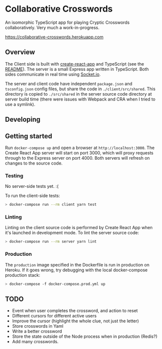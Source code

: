 # Collaborative Crosswords

An isomorphic TypeScript app for playing Cryptic Crosswords collaboratively. Very much a work-in-progress.

<https://collaborative-crosswords.herokuapp.com>

## Overview

The Client side is built with [create-react-app](https://create-react-app.dev/) and TypeScript (see the [README](./client/README.md)). The server is a small Express app written in TypeScript. Both sides communicate in real time using [Socket.io](https://socket.io/).

The server and client code have independent `package.json` and `tsconfig.json` config files, but share the code in `./client/src/shared`. This directory is copied to `./src/shared` in the server source code directory at server build time (there were issues with Webpack and CRA when I tried to use a symlink).

## Developing

## Getting started

Run `docker-compose up` and open a browser at `http://localhost:3000`. The Create React App server will start on port 3000, which will proxy requests through to the Express server on port 4000. Both servers will refresh on changes to the source code.

### Testing

No server-side tests yet. :(

To run the client-side tests:

```bash
> docker-compose run --rm client yarn test
```

### Linting

Linting on the client source code is performed by Create React App when it's launched in development mode. To lint the server source code:

```bash
> docker-compose run --rm server yarn lint
```

### Production

The `production` image specified in the Dockerfile is run in production on Heroku. If it goes wrong, try debugging with the local docker-compose production stack:

```bash
> docker-compose -f docker-compose.prod.yml up
```

## TODO

- Event when user completes the crossword, and action to reset
- Different cursors for different active users
- Improve the cursor (highlight the whole clue, not just the letter)
- Store crosswords in Yaml
- Write a better crossword
- Store the state outside of the Node process when in production (Redis?)
- Add many crosswords.
